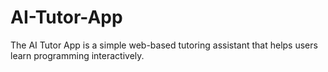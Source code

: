 # AI-Tutor-App
The AI Tutor App is a simple web-based tutoring assistant that helps users learn programming interactively. 
